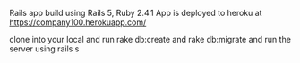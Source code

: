 Rails app build using Rails 5, Ruby 2.4.1
App is deployed to heroku at https://company100.herokuapp.com/

clone into your local and run rake db:create and rake db:migrate
and run the server using rails s